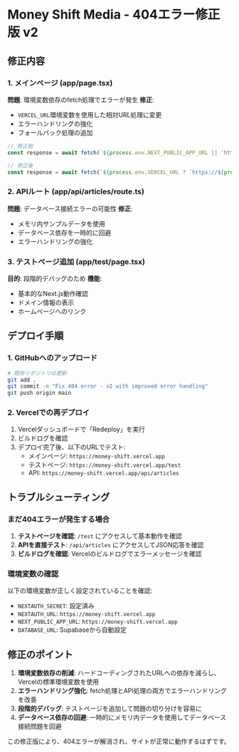 # Money Shift Media - 404エラー修正版 v2

## 修正内容

### 1. メインページ (app/page.tsx)
**問題**: 環境変数依存のfetch処理でエラーが発生
**修正**: 
- `VERCEL_URL`環境変数を使用した相対URL処理に変更
- エラーハンドリングの強化
- フォールバック処理の追加

```typescript
// 修正前
const response = await fetch(`${process.env.NEXT_PUBLIC_APP_URL || 'https://money-shift.jp'}/api/articles?limit=6`

// 修正後  
const response = await fetch(`${process.env.VERCEL_URL ? `https://${process.env.VERCEL_URL}` : 'http://localhost:3000'}/api/articles?limit=6`
```

### 2. APIルート (app/api/articles/route.ts)
**問題**: データベース接続エラーの可能性
**修正**:
- メモリ内サンプルデータを使用
- データベース依存を一時的に回避
- エラーハンドリングの強化

### 3. テストページ追加 (app/test/page.tsx)
**目的**: 段階的デバッグのため
**機能**:
- 基本的なNext.js動作確認
- ドメイン情報の表示
- ホームページへのリンク

## デプロイ手順

### 1. GitHubへのアップロード
```bash
# 既存リポジトリの更新
git add .
git commit -m "Fix 404 error - v2 with improved error handling"
git push origin main
```

### 2. Vercelでの再デプロイ
1. Vercelダッシュボードで「Redeploy」を実行
2. ビルドログを確認
3. デプロイ完了後、以下のURLでテスト:
   - メインページ: `https://money-shift.vercel.app`
   - テストページ: `https://money-shift.vercel.app/test`
   - API: `https://money-shift.vercel.app/api/articles`

## トラブルシューティング

### まだ404エラーが発生する場合
1. **テストページを確認**: `/test` にアクセスして基本動作を確認
2. **APIを直接テスト**: `/api/articles` にアクセスしてJSON応答を確認
3. **ビルドログを確認**: Vercelのビルドログでエラーメッセージを確認

### 環境変数の確認
以下の環境変数が正しく設定されていることを確認:
- `NEXTAUTH_SECRET`: 設定済み
- `NEXTAUTH_URL`: `https://money-shift.vercel.app`
- `NEXT_PUBLIC_APP_URL`: `https://money-shift.vercel.app`
- `DATABASE_URL`: Supabaseから自動設定

## 修正のポイント

1. **環境変数依存の削減**: ハードコーディングされたURLへの依存を減らし、Vercelの標準環境変数を使用
2. **エラーハンドリング強化**: fetch処理とAPI処理の両方でエラーハンドリングを改善
3. **段階的デバッグ**: テストページを追加して問題の切り分けを容易に
4. **データベース依存の回避**: 一時的にメモリ内データを使用してデータベース接続問題を回避

この修正版により、404エラーが解消され、サイトが正常に動作するはずです。

